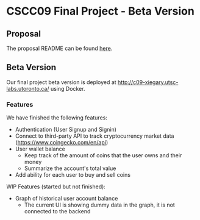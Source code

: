# CSCC09 Final Project - Beta Version

## Proposal

The proposal README can be found [here](https://github.com/UTSCC09/project-lost-ark/blob/main/README-PROPOSAL.md).

## Beta Version

Our final project beta version is deployed at http://c09-xiegary.utsc-labs.utoronto.ca/ using Docker.

### Features

We have finished the following features:

- Authentication (User Signup and Signin)
- Connect to third-party API to track cryptocurrency market data (https://www.coingecko.com/en/api)
- User wallet balance
  - Keep track of the amount of coins that the user owns and their money
  - Summarize the account's total value
- Add ability for each user to buy and sell coins

WIP Features (started but not finished):

- Graph of historical user account balance
  - The current UI is showing dummy data in the graph, it is not connected to the backend